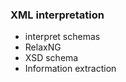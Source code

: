 ### XML interpretation

*   interpret schemas
*   RelaxNG
*   XSD schema
*   Information extraction
